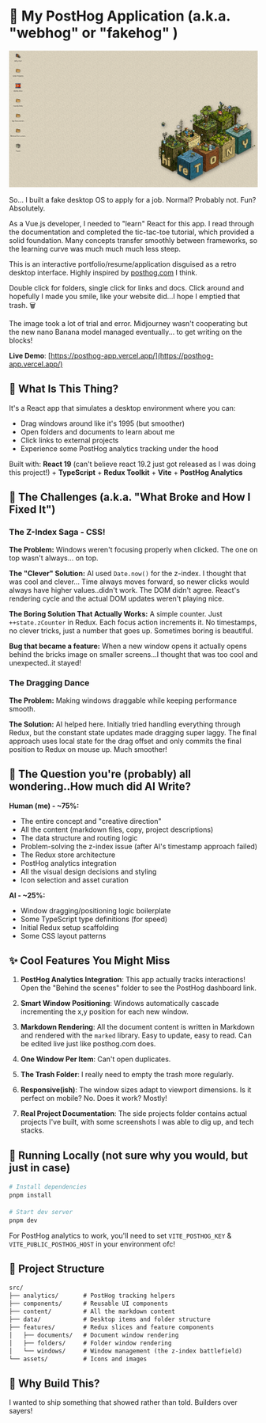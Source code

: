 # 🦔 My PostHog Application (a.k.a. "webhog" or "fakehog" )

![App Overview](./public/app-overview.png)

So... I built a fake desktop OS to apply for a job. Normal? Probably not. Fun? Absolutely.

As a Vue.js developer, I needed to "learn" React for this app. I read through the documentation and completed the tic-tac-toe tutorial, which provided a solid foundation. Many concepts transfer smoothly between frameworks, so the learning curve was much much much less steep.

This is an interactive portfolio/resume/application disguised as a retro desktop interface. Highly inspired by [posthog.com](https://posthog.com) I think.

Double click for folders, single click for links and docs.
Click around and hopefully I made you smile, like your website did...I hope I emptied that trash. 🗑️

The image took a lot of trial and error. Midjourney wasn't cooperating but the new nano Banana model managed eventually... to get writing on the blocks!

**Live Demo**: [https://posthog-app.vercel.app/](https://posthog-app.vercel.app/)

## 🎯 What Is This Thing?

It's a React app that simulates a desktop environment where you can:

- Drag windows around like it's 1995 (but smoother)
- Open folders and documents to learn about me
- Click links to external projects
- Experience some PostHog analytics tracking under the hood

Built with: **React 19** (can't believe react 19.2 just got released as I was doing this project!) + **TypeScript** + **Redux Toolkit** + **Vite** + **PostHog Analytics**

## 🐛 The Challenges (a.k.a. "What Broke and How I Fixed It")

### The Z-Index Saga - CSS!

**The Problem:** Windows weren't focusing properly when clicked. The one on top wasn't always... on top.

**The "Clever" Solution:** AI used `Date.now()` for the z-index. I thought that was cool and clever... Time always moves forward, so newer clicks would always have higher values..didn't work. The DOM didn't agree. React's rendering cycle and the actual DOM updates weren't playing nice.

**The Boring Solution That Actually Works:** A simple counter. Just `++state.zCounter` in Redux. Each focus action increments it. No timestamps, no clever tricks, just a number that goes up. Sometimes boring is beautiful.

**Bug that became a feature:** When a new window opens it actually opens behind the bricks image on smaller screens...I thought that was too cool and unexpected..it stayed!

### The Dragging Dance

**The Problem:** Making windows draggable while keeping performance smooth.

**The Solution:** AI helped here. Initially tried handling everything through Redux, but the constant state updates made dragging super laggy. The final approach uses local state for the drag offset and only commits the final position to Redux on mouse up. Much smoother!

## 🤖 The Question you're (probably) all wondering..How much did AI Write?

**Human (me) - ~75%:**

- The entire concept and "creative direction"
- All the content (markdown files, copy, project descriptions)
- The data structure and routing logic
- Problem-solving the z-index issue (after AI's timestamp approach failed)
- The Redux store architecture
- PostHog analytics integration
- All the visual design decisions and styling
- Icon selection and asset curation

**AI - ~25%:**

- Window dragging/positioning logic boilerplate
- Some TypeScript type definitions (for speed)
- Initial Redux setup scaffolding
- Some CSS layout patterns

## ✨ Cool Features You Might Miss

1. **PostHog Analytics Integration**: This app actually tracks interactions! Open the "Behind the scenes" folder to see the PostHog dashboard link.

2. **Smart Window Positioning**: Windows automatically cascade incrementing the x,y position for each new window.

3. **Markdown Rendering**: All the document content is written in Markdown and rendered with the `marked` library. Easy to update, easy to read. Can be edited live just like posthog.com does.

4. **One Window Per Item**: Can't open duplicates.

5. **The Trash Folder**: I really need to empty the trash more regularly.

6. **Responsive(ish)**: The window sizes adapt to viewport dimensions. Is it perfect on mobile? No. Does it work? Mostly!

7. **Real Project Documentation**: The side projects folder contains actual projects I've built, with some screenshots I was able to dig up, and tech stacks.

## 🚀 Running Locally (not sure why you would, but just in case)

```bash
# Install dependencies
pnpm install

# Start dev server
pnpm dev
```

For PostHog analytics to work, you'll need to set `VITE_POSTHOG_KEY` & `VITE_PUBLIC_POSTHOG_HOST` in your environment ofc!

## 📁 Project Structure

```
src/
├── analytics/       # PostHog tracking helpers
├── components/      # Reusable UI components
├── content/         # All the markdown content
├── data/            # Desktop items and folder structure
├── features/        # Redux slices and feature components
│   ├── documents/   # Document window rendering
│   ├── folders/     # Folder window rendering
│   └── windows/     # Window management (the z-index battlefield)
└── assets/          # Icons and images
```

## 🤔 Why Build This?

I wanted to ship something that showed rather than told. Builders over sayers!
